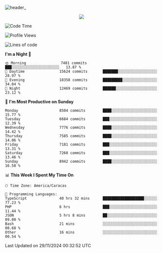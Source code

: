 ![header_](https://github.com/user-attachments/assets/4010d822-ccdc-4198-b608-18c773338d18)


<p align="center">
  <a href="http://www.github.com/thevacs">
    <img src="https://github-readme-streak-stats.herokuapp.com/?user=thevacs&stroke=ffffff&background=1c1917&ring=0891b2&fire=0891b2&currStreakNum=ffffff&currStreakLabel=0891b2&sideNums=ffffff&sideLabels=ffffff&dates=ffffff&hide_border=true" />
  </a>
</p>

<!--START_SECTION:waka-->
![Code Time](http://img.shields.io/badge/Code%20Time-3%2C140%20hrs%207%20mins-blue)

![Profile Views](http://img.shields.io/badge/Profile%20Views-0-blue)

![Lines of code](https://img.shields.io/badge/From%20Hello%20World%20I%27ve%20Written-5.2%20million%20lines%20of%20code-blue)

**I'm a Night 🦉** 

```text
🌞 Morning                7481 commits        ███░░░░░░░░░░░░░░░░░░░░░░   13.87 % 
🌆 Daytime                15624 commits       ███████░░░░░░░░░░░░░░░░░░   28.97 % 
🌃 Evening                18358 commits       █████████░░░░░░░░░░░░░░░░   34.04 % 
🌙 Night                  12469 commits       ██████░░░░░░░░░░░░░░░░░░░   23.12 % 
```
📅 **I'm Most Productive on Sunday** 

```text
Monday                   8504 commits        ████░░░░░░░░░░░░░░░░░░░░░   15.77 % 
Tuesday                  6684 commits        ███░░░░░░░░░░░░░░░░░░░░░░   12.39 % 
Wednesday                7776 commits        ████░░░░░░░░░░░░░░░░░░░░░   14.42 % 
Thursday                 7585 commits        ████░░░░░░░░░░░░░░░░░░░░░   14.06 % 
Friday                   7181 commits        ███░░░░░░░░░░░░░░░░░░░░░░   13.31 % 
Saturday                 7260 commits        ███░░░░░░░░░░░░░░░░░░░░░░   13.46 % 
Sunday                   8942 commits        ████░░░░░░░░░░░░░░░░░░░░░   16.58 % 
```


📊 **This Week I Spent My Time On** 

```text
🕑︎ Time Zone: America/Caracas

💬 Programming Languages: 
TypeScript               40 hrs 32 mins      ███████████████████░░░░░░   77.23 % 
PHP                      6 hrs               ███░░░░░░░░░░░░░░░░░░░░░░   11.44 % 
JSON                     5 hrs 8 mins        ██░░░░░░░░░░░░░░░░░░░░░░░   09.80 % 
Bash                     21 mins             ░░░░░░░░░░░░░░░░░░░░░░░░░   00.68 % 
Other                    16 mins             ░░░░░░░░░░░░░░░░░░░░░░░░░   00.54 % 
```


 Last Updated on 29/11/2024 00:32:52 UTC
<!--END_SECTION:waka-->
